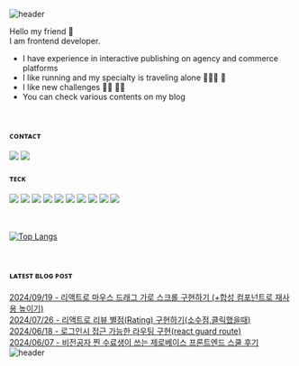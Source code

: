 
![header](https://capsule-render.vercel.app/api?type=wave&text=LeeChaeng!&height=250&fontColor=FFF&color=0:FFCEFF,100:ADCDFF&fontAlignY=35&fontSize=100)

Hello my friend 🤍  
I am frontend developer.
- I have experience in interactive publishing on agency and commerce platforms
- I like running and my specialty is traveling alone 🏃🏻‍♀️ 🎒
- I like new challenges 🤜🏻 🤛🏻
- You can check various contents on my blog

<br/>
<div>

<h4>ᴄᴏɴᴛᴀᴄᴛ</h4>
<a href="https://chaeyoung2.tistory.com/" target="_blank"><img src="https://img.shields.io/badge/blog-fd384a?style=flat-square&logo=Blogger&logoColor=white"/></a>
<a href="mailto:cycy8527@gmail.com" target="_blank"><img src="https://img.shields.io/badge/mail-000?style=flat-square&logo=gmail&logoColor=white"/></a>

<h4>ᴛᴇᴄᴋ</h4>
<img src="https://img.shields.io/badge/HTML5-E34F26?style=flat-square&logo=html5&logoColor=white" >
<img src="https://img.shields.io/badge/CSS-1572B6?style=flat-square&logo=css3&logoColor=white">
<img src="https://img.shields.io/badge/React-61DAFB?style=flat-square&logo=React&logoColor=white"> 
<img src="https://img.shields.io/badge/Next.js-000000?style=flat-square&logo=Next.js&logoColor=white">
<img src="https://img.shields.io/badge/Javascript-F7DF1E?style=flat-square&logo=javascript&logoColor=black">
<img src="https://img.shields.io/badge/TypeScript-3178C6?style=flat-square&logo=TypeScript&logoColor=black">
<img src="https://img.shields.io/badge/Styled-components-DB7093?style=flat-square&logo=styled-components&logoColor=white">

<img src="https://img.shields.io/badge/Tailwindcss-06B6D4?style=flat-square&logo=tailwindcss&logoColor=black">
<img src="https://img.shields.io/badge/Recoil-3578E5?style=flat-square&logo=recoil&logoColor=white"">
<img src="https://img.shields.io/badge/TanStackQuery-FF4154?style=flat-square&logo=reactquery&logoColor=white"">
<!-- <img src="https://img.shields.io/badge/Redux-764ABC?style=flat-square&logo=Redux&logoColor=white"> -->

<!-- <img src="https://img.shields.io/badge/Webpack-8DD6F9?style=flat-square&logo=Webpack&logoColor=white"> -->
<!-- <img src="https://img.shields.io/badge/Redux-764ABC?style=flat-square&logo=Redux&logoColor=white">


<br/>
<br/>
<!-- <h3>I n t e r e s t i n g..❤️ </h3>
<a href="https://fixed-rubidium-143.notion.site/a5ecc887af2d412589d290957ee8332d?pvs=4" target="_blank"><img src="https://img.shields.io/badge/figma(보러가기)-fd384a?style=flat-square&logo=Figma&logoColor=white"/></a> -->


</div>

<br/>
<br/>

[![Top Langs](https://github-readme-stats.vercel.app/api/top-langs/?username=chae-young&layout=compact&theme=dark)](https://github.com/anuraghazra/github-readme-stats)

<br/>

<h4>ʟᴀᴛᴇꜱᴛ ʙʟᴏɢ ᴘᴏꜱᴛ</h4>

[2024/09/19 - 리액트로 마우스 드래그 가로 스크롤 구현하기 (+합성 컴포넌트로 재사용 높이기)](https://chaeyoung2.tistory.com/145) <br/>
[2024/07/26 - 리액트로 리뷰 별점(Rating) 구현하기(소수점,클릭했을때)](https://chaeyoung2.tistory.com/144) <br/>
[2024/06/18 - 로그인시 접근 가능한 라우팅 구현(react guard route)](https://chaeyoung2.tistory.com/142) <br/>
[2024/06/07 - 비전공자 찐 수료생이 쓰는 제로베이스 프론트엔드 스쿨 후기](https://chaeyoung2.tistory.com/141) <br/>
![header](https://capsule-render.vercel.app/api?type=wave&height=250&fontColor=FFF&color=0:FFCEFF,100:ADCDFF&section=footer)